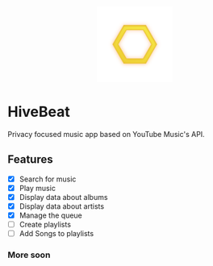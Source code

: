<p align="center">
  <img src="assets/splashlogo.png" width="150px"/>
</p>

# HiveBeat
Privacy focused music app based on YouTube Music's API.


## Features
- [x] Search for music
- [x] Play music
- [x] Display data about albums
- [x] Display data about artists
- [x] Manage the queue
- [ ] Create playlists
- [ ] Add Songs to playlists
### More soon
